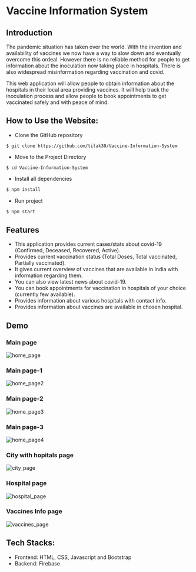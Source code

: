 # Vaccine Information System
## Introduction
The pandemic situation has taken over the world. With the invention and availability of vaccines we now have a way to slow down and eventually overcome this ordeal. However there is no reliable method for people to get information about the inoculation now taking place in hospitals. There is also widespread misinformation regarding vaccination and covid.

This web application will allow people to obtain information about the hospitals in their local area providing vaccines. It will help track the inoculation process and allow people to book appointments to get vaccinated safely and with peace of mind.

## How to Use the Website:
- Clone the GitHub repository
```
$ git clone https://github.com/tilak30/Vaccine-Information-System
```

- Move to the Project Directory
```
$ cd Vaccine-Information-System
```

- Install all dependencies 
```python
$ npm install
```

- Run project
```python
$ npm start
```

## Features
- This application provides current cases/stats about covid-19 (Confirmed, Deceased, Recovered, Active).
- Provides current vaccination status (Total Doses, Total vaccinated, Partially vaccinated).
- It gives current overview of vaccines that are available in India with information regarding them.
- You can also view latest news about covid-19.
- You can book appointments for vaccination in hospitals of your choice (currently few available).
- Provides information about various hospitals with contact info.
- Provides information about vaccines are available in chosen hospital. 

## Demo
### Main page 
![home_page](https://user-images.githubusercontent.com/60619989/120829977-a7b15c80-c57b-11eb-9aca-05e4faafab93.png)

### Main page-1
![home_page2](https://user-images.githubusercontent.com/60619989/120834830-2f4d9a00-c581-11eb-85d0-1817b24f0e33.png)


### Main page-2
![home_page3](https://user-images.githubusercontent.com/60619989/120834839-31175d80-c581-11eb-8c9c-85bc3e315559.png)


### Main page-3
![home_page4](https://user-images.githubusercontent.com/60619989/120834850-34aae480-c581-11eb-8407-e5b6ce66da06.png)


### City with hopitals page 
![city_page](https://user-images.githubusercontent.com/60619989/120835094-83587e80-c581-11eb-9463-23158337cb3a.png)


### Hospital page
![hospital_page](https://user-images.githubusercontent.com/60619989/120835099-85bad880-c581-11eb-81e8-e29691b126e5.png)


### Vaccines Info page
![vaccines_page](https://user-images.githubusercontent.com/60619989/120835104-86536f00-c581-11eb-842e-c22455f0aee2.png)


## Tech Stacks:
- Frontend: HTML, CSS, Javascript and Bootstrap
- Backend: Firebase
